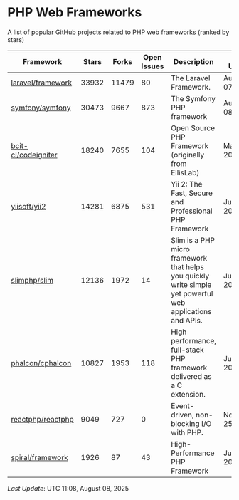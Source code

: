 # PHP Web Frameworks
A list of popular GitHub projects related to PHP web frameworks (ranked by stars)


| Framework | Stars | Forks | Open Issues | Description | Last Update | License |
| --------- | ----- | ----- | ----------- | ----------- | ----------- | ------- |
| [laravel/framework](https://github.com/laravel/framework) | 33932 | 11479 | 80 | The Laravel Framework. | August 07, 2025 | MIT License |
| [symfony/symfony](https://github.com/symfony/symfony) | 30473 | 9667 | 873 | The Symfony PHP framework | August 08, 2025 | MIT License |
| [bcit-ci/codeigniter](https://github.com/bcit-ci/codeigniter) | 18240 | 7655 | 104 | Open Source PHP Framework (originally from EllisLab) | March 20, 2024 | MIT License |
| [yiisoft/yii2](https://github.com/yiisoft/yii2) | 14281 | 6875 | 531 | Yii 2: The Fast, Secure and Professional PHP Framework | July 19, 2025 | BSD 3-Clause "New" or "Revised" License |
| [slimphp/slim](https://github.com/slimphp/slim) | 12136 | 1972 | 14 | Slim is a PHP micro framework that helps you quickly write simple yet powerful web applications and APIs. | June 02, 2025 | MIT License |
| [phalcon/cphalcon](https://github.com/phalcon/cphalcon) | 10827 | 1953 | 118 | High performance, full-stack PHP framework delivered as a C extension. | June 02, 2025 | BSD 3-Clause "New" or "Revised" License |
| [reactphp/reactphp](https://github.com/reactphp/reactphp) | 9049 | 727 | 0 | Event-driven, non-blocking I/O with PHP. | November 25, 2024 | MIT License |
| [spiral/framework](https://github.com/spiral/framework) | 1926 | 87 | 43 | High-Performance PHP Framework | July 30, 2025 | MIT License |

*Last Update*: UTC 11:08, August 08, 2025